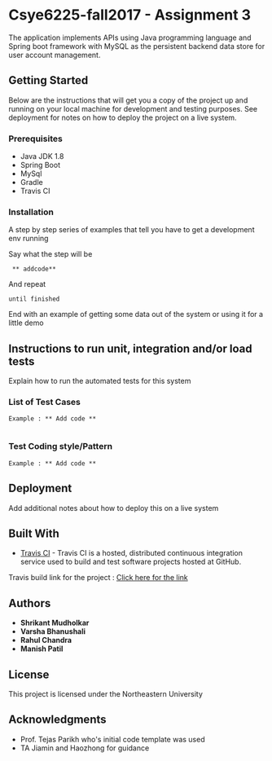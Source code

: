 # Csye6225-fall2017 - Assignment 3

The application implements APIs using Java programming language and Spring boot framework with MySQL as the persistent backend data store for user account management. 

## Getting Started

Below are the instructions that will get you a copy of the project up and running on your local machine for development and testing purposes. See deployment for notes on how to deploy the project on a live system.

### Prerequisites
* Java JDK 1.8
* Spring Boot
* MySql
* Gradle
* Travis CI

### Installation

A step by step series of examples that tell you have to get a development env running

Say what the step will be

```
 ** addcode**
```

And repeat

```
until finished
```

End with an example of getting some data out of the system or using it for a little demo

## Instructions to run unit, integration and/or load tests

Explain how to run the automated tests for this system

### List of Test Cases


```
Example : ** Add code **


```

### Test Coding style/Pattern

```
Example : ** Add code **
```

## Deployment

Add additional notes about how to deploy this on a live system

## Built With

* [Travis CI](https://travis-ci.com/) - Travis CI is a hosted, distributed continuous integration service used to build and test software projects hosted at GitHub.

Travis build link for the project : [Click here for the link](https://travis-ci.com/shrican/csye6225-fall2017.svg?token=Bz5BxQbm4vVpwaJw2HRJ&branch=assignment3)

## Authors

* **Shrikant Mudholkar** 
* **Varsha Bhanushali**
* **Rahul Chandra**
* **Manish Patil**

## License

This project is licensed under the Northeastern University

## Acknowledgments

* Prof. Tejas Parikh who's initial code template was used
* TA Jiamin and Haozhong for guidance 

